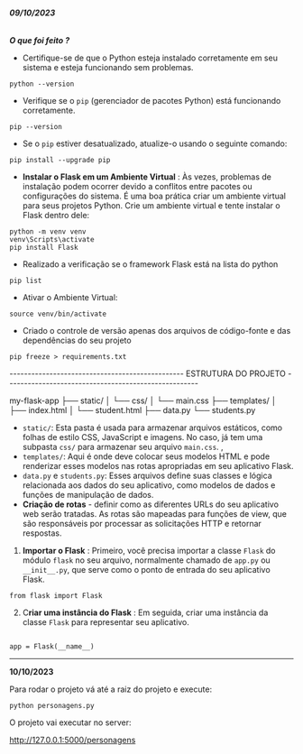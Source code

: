 ###### **09/10/2023**

***O que foi feito ?***

* Certifique-se de que o Python esteja instalado corretamente em seu sistema e esteja funcionando sem problemas.

```
python --version
```

* Verifique se o `pip` (gerenciador de pacotes Python) está funcionando corretamente.

`pip --version`

* Se o `pip` estiver desatualizado, atualize-o usando o seguinte comando:

```
pip install --upgrade pip
```

* **Instalar o Flask em um Ambiente Virtual** : Às vezes, problemas de instalação podem ocorrer devido a conflitos entre pacotes ou configurações do sistema. É uma boa prática criar um ambiente virtual para seus projetos Python. Crie um ambiente virtual e tente instalar o Flask dentro dele:

```
python -m venv venv
venv\Scripts\activate
pip install Flask
```

* Realizado a verificação se o framework Flask está na lista do python

```
pip list
```

* Ativar o Ambiente Virtual:

```
source venv/bin/activate

```

* Criado o controle de versão apenas dos arquivos de código-fonte e das dependências do seu projeto

```
pip freeze > requirements.txt

```

------------------------------------------------       ESTRUTURA DO PROJETO  -----------------------------------------------------

my-flask-app
   ├── static/
   │   └── css/
   │       └── main.css
   ├── templates/
   │   ├── index.html
   │   └── student.html
   ├── data.py
   └── students.py

* `static/`: Esta pasta é usada para armazenar arquivos estáticos, como folhas de estilo CSS, JavaScript e imagens. No caso,  já tem uma subpasta `css/` para armazenar seu arquivo `main.css`.		,
* `templates/`: Aqui é onde  deve colocar seus modelos HTML e pode renderizar esses modelos nas rotas apropriadas em seu aplicativo Flask.
* `data.py` e `students.py`: Esses arquivos define suas classes e lógica relacionada aos dados do seu aplicativo, como modelos de dados e funções de manipulação de dados.
* **Criação de rotas** - definir como as diferentes URLs do seu aplicativo web serão tratadas. As rotas são mapeadas para funções de view, que são responsáveis por processar as solicitações HTTP e retornar respostas.

1. **Importar o Flask** : Primeiro, você precisa importar a classe `Flask` do módulo `flask` no seu arquivo, normalmente chamado de `app.py` ou `__init__.py`, que serve como o ponto de entrada do seu aplicativo Flask.

```
from flask import Flask

```

2. C**riar uma instância do Flask** : Em seguida,  criar uma instância da classe `Flask` para representar seu aplicativo.

```

app = Flask(__name__)

```

---

**10/10/2023**



Para rodar o projeto vá até a raiz do projeto e execute:

```
python personagens.py
```

O projeto vai executar no server:

http://127.0.0.1:5000/personagens
